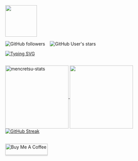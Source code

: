 <div id="header" align="left">
  <img src="https://media.tenor.com/_mOMxTWntRcAAAAi/pepe-gaming.gif" width="100"/>
</div>

<img alt="GitHub followers" src="https://img.shields.io/github/followers/mencretsu?style=social"> &nbsp;&nbsp; <img alt="GitHub User's stars" src="https://img.shields.io/github/stars/mencretsu?style=social"/>

[![Typing SVG](https://readme-typing-svg.herokuapp.com?color=3D85C6&size=34&multiline=true&width=700&lines=Welcome+To+~iz's+GitHub+Profile)](https://git.io/typing-svg)

## 
<a href="https://github.com/mencretsu/github-readme-stats">
  <img height=200 align="center" src="https://github-readme-stats.vercel.app/api?username=mencretsu&layout=compact&show_icons=true&theme=algolia" alt="mencretsu-stats"/" />
</a>
<a href="https://github.com/mencretsu/convoychat">
  <img height=200 align="center" src="https://github-readme-stats.vercel.app/api/top-langs?username=mencretsu&layout=compact&theme=algolia&langs_count=8" />
</a>
<a href="https://git.io/streak-stats"><img align="center" src="http://github-readme-streak-stats.herokuapp.com?user=mencretsu&theme=algolia&card_width=600%" alt="GitHub Streak" /></a><br><br>

<a href="https://www.buymeacoffee.com/mencretsu" target="_blank"><img src="https://www.buymeacoffee.com/assets/img/guidelines/download-assets-sm-1.svg" alt="Buy Me A Coffee" style="height: 36px !important;width: 134px !important;box-shadow: 0px 3px 2px 0px rgba(190, 190, 190, 0.5) !important;-webkit-box-shadow: 0px 3px 2px 0px rgba(190, 190, 190, 0.5) !important;" ></a>


